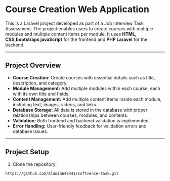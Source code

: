 # Course Creation Web Application

This is a Laravel project developed as part of a Job Interview Task Assessment. The project enables users to create courses with multiple modules and multiple content items per module. It uses **HTML, CSS,bootstraps javaScript** for the frontend and **PHP Laravel** for the backend.

---

## Project Overview

- **Course Creation:** Create courses with essential details such as title, description, and category.
- **Module Management:** Add multiple modules within each course, each with its own title and fields.
- **Content Management:** Add multiple content items inside each module, including text, images, videos, and links.
- **Database Storage:** All data is stored in the database with proper relationships between courses, modules, and contents.
- **Validation:** Both frontend and backend validation is implemented.
- **Error Handling:** User-friendly feedback for validation errors and database issues.

---

## Project Setup

1. Clone the repository:
```bash
https://github.com/Alamin648441/softvence-task.git
```


